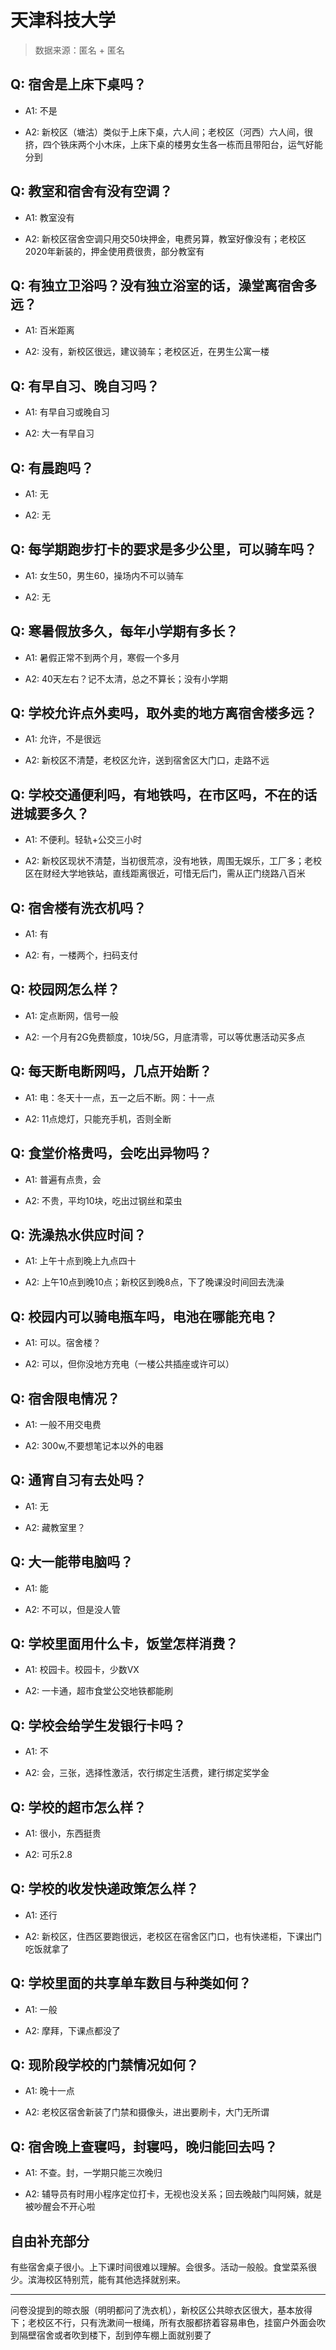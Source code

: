 # 天津科技大学

> 数据来源：匿名 + 匿名

## Q: 宿舍是上床下桌吗？

- A1: 不是

- A2: 新校区（塘沽）类似于上床下桌，六人间；老校区（河西）六人间，很挤，四个铁床两个小木床，上床下桌的楼男女生各一栋而且带阳台，运气好能分到

## Q: 教室和宿舍有没有空调？

- A1: 教室没有

- A2: 新校区宿舍空调只用交50块押金，电费另算，教室好像没有；老校区2020年新装的，押金使用费很贵，部分教室有

## Q: 有独立卫浴吗？没有独立浴室的话，澡堂离宿舍多远？

- A1: 百米距离

- A2: 没有，新校区很远，建议骑车；老校区近，在男生公寓一楼

## Q: 有早自习、晚自习吗？

- A1: 有早自习或晚自习

- A2: 大一有早自习

## Q: 有晨跑吗？

- A1: 无

- A2: 无

## Q: 每学期跑步打卡的要求是多少公里，可以骑车吗？

- A1: 女生50，男生60，操场内不可以骑车

- A2: 无

## Q: 寒暑假放多久，每年小学期有多长？

- A1: 暑假正常不到两个月，寒假一个多月

- A2: 40天左右？记不太清，总之不算长；没有小学期

## Q: 学校允许点外卖吗，取外卖的地方离宿舍楼多远？

- A1: 允许，不是很远

- A2: 新校区不清楚，老校区允许，送到宿舍区大门口，走路不远

## Q: 学校交通便利吗，有地铁吗，在市区吗，不在的话进城要多久？

- A1: 不便利。轻轨+公交三小时

- A2: 新校区现状不清楚，当初很荒凉，没有地铁，周围无娱乐，工厂多；老校区在财经大学地铁站，直线距离很近，可惜无后门，需从正门绕路八百米

## Q: 宿舍楼有洗衣机吗？

- A1: 有

- A2: 有，一楼两个，扫码支付

## Q: 校园网怎么样？

- A1: 定点断网，信号一般

- A2: 一个月有2G免费额度，10块/5G，月底清零，可以等优惠活动买多点

## Q: 每天断电断网吗，几点开始断？

- A1: 电：冬天十一点，五一之后不断。网：十一点

- A2: 11点熄灯，只能充手机，否则全断

## Q: 食堂价格贵吗，会吃出异物吗？

- A1: 普遍有点贵，会

- A2: 不贵，平均10块，吃出过钢丝和菜虫

## Q: 洗澡热水供应时间？

- A1: 上午十点到晚上九点四十

- A2: 上午10点到晚10点；新校区到晚8点，下了晚课没时间回去洗澡

## Q: 校园内可以骑电瓶车吗，电池在哪能充电？

- A1: 可以。宿舍楼？

- A2: 可以，但你没地方充电（一楼公共插座或许可以）

## Q: 宿舍限电情况？

- A1: 一般不用交电费

- A2: 300w,不要想笔记本以外的电器

## Q: 通宵自习有去处吗？

- A1: 无

- A2: 藏教室里？

## Q: 大一能带电脑吗？

- A1: 能

- A2: 不可以，但是没人管

## Q: 学校里面用什么卡，饭堂怎样消费？

- A1: 校园卡。校园卡，少数VX

- A2: 一卡通，超市食堂公交地铁都能刷

## Q: 学校会给学生发银行卡吗？

- A1: 不

- A2: 会，三张，选择性激活，农行绑定生活费，建行绑定奖学金

## Q: 学校的超市怎么样？

- A1: 很小，东西挺贵

- A2: 可乐2.8

## Q: 学校的收发快递政策怎么样？

- A1: 还行

- A2: 新校区，住西区要跑很远，老校区在宿舍区门口，也有快递柜，下课出门吃饭就拿了

## Q: 学校里面的共享单车数目与种类如何？

- A1: 一般

- A2: 摩拜，下课点都没了

## Q: 现阶段学校的门禁情况如何？

- A1: 晚十一点

- A2: 老校区宿舍新装了门禁和摄像头，进出要刷卡，大门无所谓

## Q: 宿舍晚上查寝吗，封寝吗，晚归能回去吗？

- A1: 不查。封，一学期只能三次晚归

- A2: 辅导员有时用小程序定位打卡，无视也没关系；回去晚敲门叫阿姨，就是被吵醒会不开心啦

## 自由补充部分

有些宿舍桌子很小。上下课时间很难以理解。会很多。活动一般般。食堂菜系很少。滨海校区特别荒，能有其他选择就别来。

***

问卷没提到的晾衣服（明明都问了洗衣机），新校区公共晾衣区很大，基本放得下；老校区不行，只有洗漱间一根绳，所有衣服都挤着容易串色，挂窗户外面会吹到隔壁宿舍或者吹到楼下，刮到停车棚上面就别要了